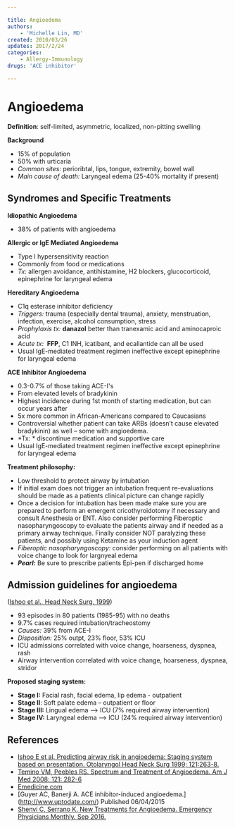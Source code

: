 ```yaml
---

title: Angioedema
authors:
    - 'Michelle Lin, MD'
created: 2010/03/26
updates: 2017/2/24
categories:
    - Allergy-Immunology
drugs: 'ACE inhibitor'

---
```




# Angioedema

**Definition**: self-limited, asymmetric, localized, non-pitting swelling

**Background**

-   15% of population
-   50% with urticaria
-   *Common sites:* perioribtal, lips, tongue, extremity, bowel wall
-   *Main cause of death:* Laryngeal edema (25-40% mortality if present)

## Syndromes and Specific Treatments

**Idiopathic Angioedema**

-   38% of patients with angioedema

**Allergic or IgE Mediated Angioedema**

-   Type I hypersensitivity reaction
-   Commonly from food or medications
-   *Tx:* allergen avoidance, antihistamine, H2 blockers, glucocorticoid, epinephrine for laryngeal edema

**Hereditary Angioedema**

-   C1q esterase inhibitor deficiency
-   *Triggers:* trauma (especially dental trauma), anxiety, menstruation, infection, exercise, alcohol consumption, stress
-   *Prophylaxis tx:* **danazol** better than tranexamic acid and aminocaproic acid
-   *Acute tx:*  **FFP**, C1 INH, icatibant, and ecallantide can all be used
-   Usual IgE-mediated treatment regimen ineffective except epinephrine for laryngeal edema

**ACE Inhibitor Angioedema**
-   0.3-0.7% of those taking ACE-I's
-   From elevated levels of bradykinin
-   Highest incidence during 1st month of starting medication, but can occur years after 
-   5x more common in African-Americans compared to Caucasians
-   Controversial whether patient can take ARBs (doesn’t cause elevated bradykinin) as well – some with angioedema.
-   *Tx: * discontinue medication and supportive care
-   Usual IgE-mediated treatment regimen ineffective except epinephrine for laryngeal edema

**Treatment philosophy:** 

-   Low threshold to protect airway by intubation
-   If initial exam does not trigger an intubation frequent re-evaluations should be made as a patients clinical picture can change rapidly
-   Once a decision for intubation has been made make sure you are prepared to perform an emergent cricothyroidotomy if necessary and consult Anesthesia or ENT. Also consider performing Fiberoptic nasopharyngoscopy to evaluate the patients airway and if needed as a primary airway technique. Finally consider NOT paralyzing these patients, and possibly using Ketamine as your induction agent
-   *Fiberoptic nasopharyngoscopy*: consider performing on all patients with voice change to look for largnyeal edema
-   ***Pearl:*** Be sure to prescribe patients Epi-pen if discharged home

## Admission guidelines for angioedema

([Ishoo et al., Head Neck Surg, 1999](https://www.ncbi.nlm.nih.gov/pubmed/?term=18374684))  

-   93 episodes in 80 patients (1985-95) with no deaths 
-   9.7% cases required intubation/tracheostomy
-   *Causes:* 39% from <span class="drug">ACE-I</span>
-   *Disposition:* 25% outpt, 23% floor, 53% ICU
-   ICU admissions correlated with voice change, hoarseness, dyspnea, rash 
-   Airway intervention correlated with voice change, hoarseness, dyspnea, stridor

**Proposed staging system:**

-   **Stage I:** Facial rash, facial edema, lip edema - outpatient
-   **Stage II**: Soft palate edema – outpatient or floor
-   **Stage III:** Lingual edema --&gt; ICU (7% required airway intervention)
-   **Stage IV:** Laryngeal edema –&gt; ICU (24% required airway intervention)

## References

-   [Ishoo E et al. Predicting airway risk in angioedema: Staging system based on presentation. Otolaryngol Head Neck Surg 1999; 121:263-8.](https://www.ncbi.nlm.nih.gov/pubmed/?term=18374684)
-   [Temino VM, Peebles RS. Spectrum and Treatment of Angioedema. Am J Med 2008; 121: 282-6](https://www.ncbi.nlm.nih.gov/pubmed/?term=18374684)
-   [Emedicine.com](http://emedicine.medscape.com/)
-   [Guyer AC, Banerji A. ACE inhibitor-induced angioedema.] (http://www.uptodate.com/) Published 06/04/2015
-   [Shenvi C, Serrano K. New Treatments for Angioedema. Emergency Physicians Monthly. Sep 2016.](http://epmonthly.com/article/new-treatments-angioedema/)
